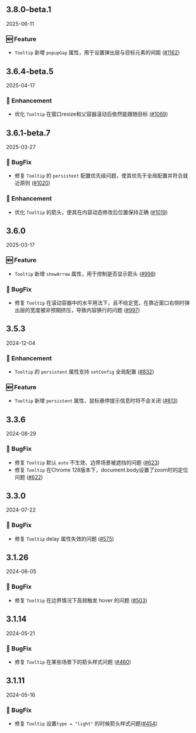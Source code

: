 ## 3.8.0-beta.1
2025-06-11

### 🆕 Feature
- `Tooltip` 新增 `popupGap` 属性，用于设置弹出层与目标元素的间距 ([#1162](https://github.com/sheinsight/shineout-next/pull/1162))


## 3.6.4-beta.5
2025-04-17

### 💎 Enhancement
- 优化 `Tooltip` 在窗口resize和父容器滚动后依然能跟随目标 ([#1069](https://github.com/sheinsight/shineout-next/pull/1069))


## 3.6.1-beta.7
2025-03-27

### 🐞 BugFix
- 修复 `Tooltip` 的 `persistent` 配置优先级问题，使其优先于全局配置并符合就近原则 ([#1020](https://github.com/sheinsight/shineout-next/pull/1020))

### 💎 Enhancement
- 优化 `Tooltip` 的箭头，使其在内容动态修改后位置保持正确 ([#1019](https://github.com/sheinsight/shineout-next/pull/1019))


## 3.6.0
2025-03-17

### 🆕 Feature
- `Tooltip` 新增 `showArrow` 属性，用于控制是否显示箭头 ([#998](https://github.com/sheinsight/shineout-next/pull/998))

### 🐞 BugFix
- 修复 `Tooltip` 在滚动容器中的水平用法下，且不给定宽，在靠近窗口右侧时弹出层的宽度被非预期挤压，导致内容换行的问题 ([#997](https://github.com/sheinsight/shineout-next/pull/997))


## 3.5.3
2024-12-04

### 💎 Enhancement

- `Tooltip` 的 `persistent` 属性支持 `setConfig` 全局配置 ([#832](https://github.com/sheinsight/shineout-next/pull/832))

### 🆕 Feature

- `Tooltip` 新增 `persistent` 属性，鼠标悬停提示信息时将不会关闭 ([#813](https://github.com/sheinsight/shineout-next/pull/813))

## 3.3.6
2024-08-29

### 🐞 BugFix

- 修复 `Tooltip` 默认 `auto` 不生效、边界场景被遮挡的问题 ([#623](https://github.com/sheinsight/shineout-next/pull/623))
- 修复 `Tooltip` 在Chrome 128版本下，document.body设置了zoom时的定位问题 ([#622](https://github.com/sheinsight/shineout-next/pull/622))


## 3.3.0
2024-07-22

### 🐞 BugFix

- 修复 `Tooltip` delay 属性失效的问题 ([#575](https://github.com/sheinsight/shineout-next/pull/575))

## 3.1.26
2024-06-05

### 🐞 BugFix

- 修复 `Tooltip` 在边界情况下高频触发 hover 的问题 ([#503](https://github.com/sheinsight/shineout-next/pull/503))

## 3.1.14
2024-05-21

### 🐞 BugFix

- 修复 `Tooltip` 在某些场景下的箭头样式问题 ([#460](https://github.com/sheinsight/shineout-next/pull/460))


## 3.1.11
2024-05-16

### 🐞 BugFix

- 修复 `Tooltip` 设置`type = "light"` 的时候箭头样式问题([#454](https://github.com/sheinsight/shineout-next/pull/454))
